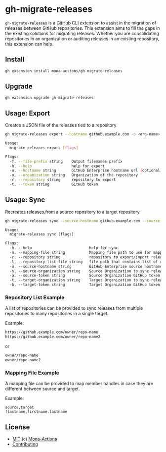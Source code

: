 # gh-migrate-releases

`gh-migrate-releases` is a [GitHub CLI](https://cli.github.com) extension to assist in the migration of releases between GitHub repositories. This extension aims to fill the gaps in the existing solutions for migrating releases. Whether you are consolidating repositories in an organization or auditing releases in an existing repository, this extension can help.

## Install

```bash
gh extension install mona-actions/gh-migrate-releases
```

## Upgrade

```bash
gh extension upgrade gh-migrate-releases
```

## Usage: Export

Creates a JSON file of the releases tied to a repository

```bash
gh migrate-releases export --hostname github.example.com -o <org-name> --repository <repo-name> --token <token>
```

```bash
Usage:
  migrate-releases export [flags]

Flags:
  -f, --file-prefix string    Output filenames prefix
  -h, --help                  help for export
  -u, --hostname string       GitHub Enterprise hostname url (optional) Ex. github.example.com
  -o, --organization string   Organization of the repository
  -r, --repository string     repository to export
  -t, --token string          GitHub token
```

## Usage: Sync

Recreates releases,from a source repository to a target repository

```bash
gh migrate-releases sync --source-hostname github.example.com --source-organization <source-org> --source-token <source-token> --repository <repo-name> --target-organization <target-org> --target-token <target-token> --mapping-file "path/to/user-mappings.csv"
```

```txt
Usage:
  migrate-releases sync [flags]

Flags:
  -h, --help                          help for sync
  -m, --mapping-file string           Mapping file path to use for mapping members handles
  -r, --repository string             repository to export/import releases from/to; can't be used with --repository-list
  -l, --repository-list-file string   file path that contains list of repositories to export/import releases from/to; can't be used with --repository
  -u, --source-hostname string        GitHub Enterprise source hostname url (optional) Ex. github.example.com
  -s, --source-organization string    Source Organization to sync releases from
  -a, --source-token string           Source Organization GitHub token. Scopes: read:org, read:user, user:email
  -t, --target-organization string    Target Organization to sync releases from
  -b, --target-token string           Target Organization GitHub token. Scopes: admin:org
```

### Repository List Example

A list of repositories can be provided to sync releases from multiple repositories to many repositories in a single target.

Example:

```txt
https://github.example.com/owner/repo-name
https://github.example.com/owner/repo-name2
```

or

```txt
owner/repo-name
owner/repo-name2
```

### Mapping File Example

A mapping file can be provided to map member handles in case they are different between source and target.

Example:

```csv
source,target
flastname,firstname.lastname
```


## License

- [MIT](./license) (c) [Mona-Actions](https://github.com/mona-actions)
- [Contributing](./contributing.md)
